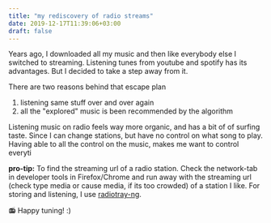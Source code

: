 ```yaml
---
title: "my rediscovery of radio streams"
date: 2019-12-17T11:39:06+03:00
draft: false
---
```


Years ago, I downloaded all my music and then like everybody else I switched to streaming. Listening tunes from youtube and spotify has its advantages. But I decided to take a step away from it.

There are two reasons behind that escape plan
1) listening same stuff over and over again
2) all the "explored" music is been recommended by the algorithm

Listening music on radio feels way more organic, and has a bit of of surfing taste. Since I can change stations, but have no control on what song to play. Having able to all the control on the music, makes me want to control everyti

**pro-tip:** To find the streaming url of a radio station. Check the network-tab in developer tools in Firefox/Chrome and run away with the streaming url (check type media or cause media, if its too crowded) of a station I like. For storing and listening, I use [radiotray-ng](https://github.com/ebruck/radiotray-ng).

📻 Happy tuning! :)

